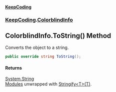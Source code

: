 #### [KeepCoding](index.md 'index')
### [KeepCoding](KeepCoding.md 'KeepCoding').[ColorblindInfo](ColorblindInfo.md 'KeepCoding.ColorblindInfo')
## ColorblindInfo.ToString() Method
Converts the object to a string.  
```csharp
public override string ToString();
```
#### Returns
[System.String](https://docs.microsoft.com/en-us/dotnet/api/System.String 'System.String')  
[Modules](ColorblindInfo_Modules.md 'KeepCoding.ColorblindInfo.Modules') unwrapped with [Stringify&lt;T&gt;(T)](Helper_Stringify_lo+lkcxGY4HWoyqROvdnmA.md 'KeepCoding.Helper.Stringify&lt;T&gt;(T)').
